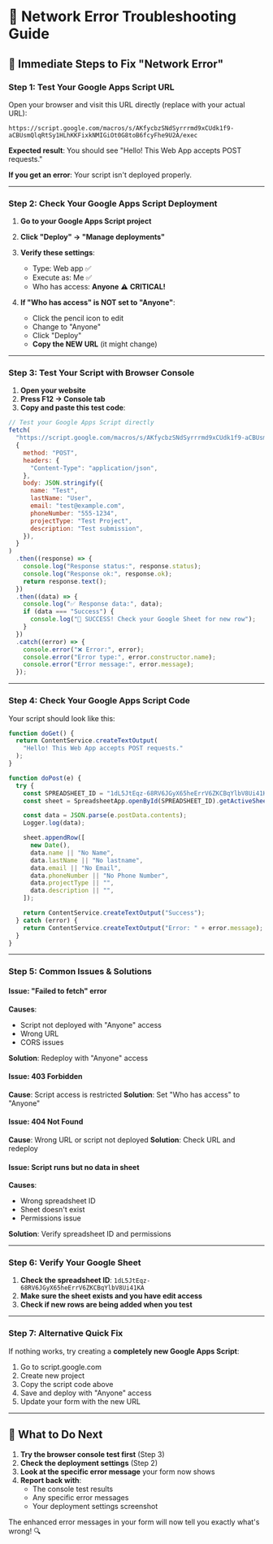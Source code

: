 # 🚨 Network Error Troubleshooting Guide

## 🎯 **Immediate Steps to Fix "Network Error"**

### **Step 1: Test Your Google Apps Script URL**

Open your browser and visit this URL directly (replace with your actual URL):

```
https://script.google.com/macros/s/AKfycbzSNdSyrrrmd9xCUdk1f9-aCBUsmQlqRtSy1HLhKKFixkNMIGiOt0G8toB6fcyFhe9U2A/exec
```

**Expected result**: You should see "Hello! This Web App accepts POST requests."

**If you get an error**: Your script isn't deployed properly.

---

### **Step 2: Check Your Google Apps Script Deployment**

1. **Go to your Google Apps Script project**
2. **Click "Deploy" → "Manage deployments"**
3. **Verify these settings**:

   - Type: Web app ✅
   - Execute as: Me ✅
   - Who has access: **Anyone** ⚠️ **CRITICAL!**

4. **If "Who has access" is NOT set to "Anyone"**:
   - Click the pencil icon to edit
   - Change to "Anyone"
   - Click "Deploy"
   - **Copy the NEW URL** (it might change)

---

### **Step 3: Test Your Script with Browser Console**

1. **Open your website**
2. **Press F12 → Console tab**
3. **Copy and paste this test code**:

```javascript
// Test your Google Apps Script directly
fetch(
  "https://script.google.com/macros/s/AKfycbzSNdSyrrrmd9xCUdk1f9-aCBUsmQlqRtSy1HLhKKFixkNMIGiOt0G8toB6fcyFhe9U2A/exec",
  {
    method: "POST",
    headers: {
      "Content-Type": "application/json",
    },
    body: JSON.stringify({
      name: "Test",
      lastName: "User",
      email: "test@example.com",
      phoneNumber: "555-1234",
      projectType: "Test Project",
      description: "Test submission",
    }),
  }
)
  .then((response) => {
    console.log("Response status:", response.status);
    console.log("Response ok:", response.ok);
    return response.text();
  })
  .then((data) => {
    console.log("✅ Response data:", data);
    if (data === "Success") {
      console.log("🎉 SUCCESS! Check your Google Sheet for new row");
    }
  })
  .catch((error) => {
    console.error("❌ Error:", error);
    console.error("Error type:", error.constructor.name);
    console.error("Error message:", error.message);
  });
```

---

### **Step 4: Check Your Google Apps Script Code**

Your script should look like this:

```javascript
function doGet() {
  return ContentService.createTextOutput(
    "Hello! This Web App accepts POST requests."
  );
}

function doPost(e) {
  try {
    const SPREADSHEET_ID = "1dL5JtEqz-68RV6JGyX65heErrV6ZKCBqYlbV8Ui41KA";
    const sheet = SpreadsheetApp.openById(SPREADSHEET_ID).getActiveSheet();

    const data = JSON.parse(e.postData.contents);
    Logger.log(data);

    sheet.appendRow([
      new Date(),
      data.name || "No Name",
      data.lastName || "No lastname",
      data.email || "No Email",
      data.phoneNumber || "No Phone Number",
      data.projectType || "",
      data.description || "",
    ]);

    return ContentService.createTextOutput("Success");
  } catch (error) {
    return ContentService.createTextOutput("Error: " + error.message);
  }
}
```

---

### **Step 5: Common Issues & Solutions**

#### **Issue: "Failed to fetch" error**

**Causes**:

- Script not deployed with "Anyone" access
- Wrong URL
- CORS issues

**Solution**: Redeploy with "Anyone" access

#### **Issue: 403 Forbidden**

**Cause**: Script access is restricted
**Solution**: Set "Who has access" to "Anyone"

#### **Issue: 404 Not Found**

**Cause**: Wrong URL or script not deployed
**Solution**: Check URL and redeploy

#### **Issue: Script runs but no data in sheet**

**Causes**:

- Wrong spreadsheet ID
- Sheet doesn't exist
- Permissions issue

**Solution**: Verify spreadsheet ID and permissions

---

### **Step 6: Verify Your Google Sheet**

1. **Check the spreadsheet ID**: `1dL5JtEqz-68RV6JGyX65heErrV6ZKCBqYlbV8Ui41KA`
2. **Make sure the sheet exists and you have edit access**
3. **Check if new rows are being added when you test**

---

### **Step 7: Alternative Quick Fix**

If nothing works, try creating a **completely new Google Apps Script**:

1. Go to script.google.com
2. Create new project
3. Copy the script code above
4. Save and deploy with "Anyone" access
5. Update your form with the new URL

---

## 🎯 **What to Do Next**

1. **Try the browser console test first** (Step 3)
2. **Check the deployment settings** (Step 2)
3. **Look at the specific error message** your form now shows
4. **Report back with**:
   - The console test results
   - Any specific error messages
   - Your deployment settings screenshot

The enhanced error messages in your form will now tell you exactly what's wrong! 🔍
